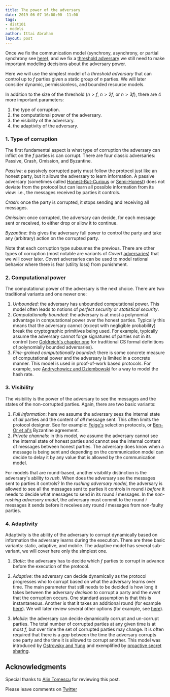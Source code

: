```yaml
---
title: The power of the adversary
date: 2019-06-07 16:00:00 -11:00
tags:
- dist101
- models
author: Ittai Abraham
layout: post
---
```


Once we fix the communication model (synchrony, asynchrony, or partial synchrony see [here](/2019-06-01-2019-5-31-models/)), and we fix a [threshold adversary](/2019-06-17-the-threshold-adversary/) we still need to make important modeling decisions about the adversary power.

Here we will use the simplest model of a *threshold adversary* that can control up to $f$ parties given a static group of $n$ parties. We will later consider dynamic, permissionless, and bounded resource models.


In addition to the size of the threshold ($n>f$, $n>2f$, or $n>3f$), there are 4 more important parameters:

1. the type of corruption.
2. the computational power of the adversary.
3. the visibility of the adversary.
4. the adaptivity of the adversary.


### 1. Type of corruption
The first fundamental aspect is what type of corruption the adversary can inflict on the $f$ parties is can corrupt. There are four classic adversaries: Passive, Crash, Omission, and Byzantine.

*Passive*: a passively corrupted party must follow the protocol just like an honest party, but it allows the adversary to learn information. A passive adversary (sometimes called [Honest-But-Curious](https://eprint.iacr.org/2011/136.pdf) or [Semi-Honest](http://www.wisdom.weizmann.ac.il/~oded/foc-vol2.html)) does not deviate from the protocol but can learn all possible information from its _view_: i.e., the messages received by parties it controls.

*Crash*: once the party is corrupted, it stops sending and receiving all messages.

*Omission*: once corrupted, the adversary can decide, for each message sent or received, to either drop or allow it to continue.

*Byzantine*: this gives the adversary full power to control the party and take any (arbitrary) action on the corrupted party.

Note that each corruption type subsumes the previous.
There are other types of corruption (most notable are variants of _Covert_ [adversaries](https://eprint.iacr.org/2007/060.pdf)) that we will cover later. *Covert* adversaries can be used to model rational behavior where there is fear (utility loss) from punishment.


### 2. Computational power 
The computational power of the adversary is the next choice. There are two traditional variants and one newer one:
1. *Unbounded*: the adversary has unbounded computational power. This model often leads to notions of *perfect security* or *statistical security*.
2. *Computationally bounded*: the adversary is at most a polynomial advantage in computational power over the honest parties. Typically this means that the adversary cannot (except with negligible probability) break the cryptographic primitives being used. For example, typically assume the adversary cannot forge signatures of parties not in its control (see [Goldreich's chapter one](http://www.wisdom.weizmann.ac.il/~oded/PSBookFrag/part1N.pdf) for traditional CS formal definitions of polynomially bounded adversaries). 
3. *Fine-grained computationally bounded*: there is some concrete measure of computational power and the adversary is limited in a concrete manner. This model is used in proof-of-work based protocols. For example, see [Andrychowicz and Dziembowski](https://www.iacr.org/archive/crypto2015/92160235/92160235.pdf) for a way to model the hash rate.

### 3. Visibility 
The visibility is the power of the adversary to see the messages and the states of the non-corrupted parties. Again, there are two basic variants:

1. *Full information*: here we assume the adversary sees the internal state of _all_ parties and the content of _all_ message sent. This often limits the protocol designer. See for example: [Feige's](www.wisdom.weizmann.ac.il/~feige/Others/leader.ps) selection protocols, or  [Ben-Or et al's](https://people.csail.mit.edu/vinodv/BA.pdf) Byzantine agreement. 
2. *Private channels*: in this model, we assume the adversary cannot see the internal state of honest parties and cannot see the internal content of messages between honest parties. The adversary does know when a message is being sent and depending on the communication model can decide to delay it by any value that is allowed by the communication model.

For models that are round-based, another visibility distinction is the adversary's ability to *rush*. When does the adversary see the messages sent to parties it controls? In the *rushing adversary model*, the adversary is allowed to see all the messages sent to parties it controls in round $i$ *before* it needs to decide what messages to send in its round $i$ messages. In the *non-rushing adversary model*, the adversary must commit to the round $i$ messages it sends before it receives any round $i$ messages from non-faulty parties.

### 4. Adaptivity 
Adaptivity is the ability of the adversary to corrupt dynamically based on information the adversary learns during the execution. There are three basic variants: static, adaptive, and mobile. The adaptive model has several sub-variant, we will cover here only the simplest one.

1. *Static*: the adversary has to decide which $f$ parties to corrupt in advance before the execution of the protocol. 

2. *Adaptive*: the adversary can decide dynamically as the protocol progresses who to corrupt based on what the adversary learns over time. The main parameter that still needs to be decided is how long it takes between the adversary _decision_ to corrupt a party and the _event_ that the corruption occurs. One standard assumption is that this is instantaneous. Another is that it takes an additional round (for example [here](https://web.cs.ucla.edu/~rafail/PUBLIC/05.pdf)). We will later review several other options (for example, see [here](https://users.cs.duke.edu/~kartik/papers/podc2019.pdf)).

3. *Mobile*: the adversary can decide dynamically corrupt and un-corrupt parties.  The total number of corrupted parties at any given time is at most $f$, but over time the set of corrupted parties may change. It is often required that there is a *gap* between the time the adversary corrupts one party and the time it is allowed to corrupt another. This model was introduced by [Ostrovsky and Yung](https://web.cs.ucla.edu/~rafail/PUBLIC/05.pdf) and exemplified by [proactive secret sharing](http://citeseerx.ist.psu.edu/viewdoc/download?doi=10.1.1.40.8922&rep=rep1&type=pdf).

## Acknowledgments

Special thanks to [Alin Tomescu](http://twitter.com/alinush407) for reviewing this post.

Please leave comments on [Twitter](https://twitter.com/ittaia/status/1141481767121170434?s=20)
